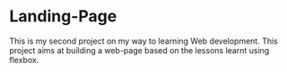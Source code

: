 # Landing-Page
This is my second project on my way to learning Web development.
This project aims at building a web-page based on the lessons learnt using flexbox.